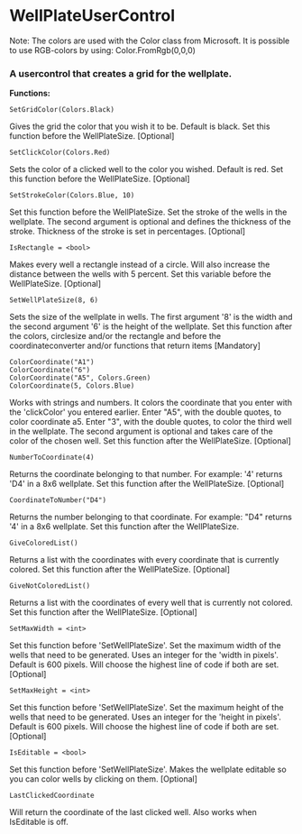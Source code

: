 # WellPlateUserControl

Note:
The colors are used with the Color class from Microsoft. It is possible to use RGB-colors by using: Color.FromRgb(0,0,0)

<h3>A usercontrol that creates a grid for the wellplate.</h3>

<b>Functions:</b>
```
SetGridColor(Colors.Black) 
```
Gives the grid the color that you wish it to be. Default is black.
Set this function before the WellPlateSize.
[Optional]
```
SetClickColor(Colors.Red)
```
Sets the color of a clicked well to the color you wished. Default is red. 
Set this function before the WellPlateSize.
[Optional]
```
SetStrokeColor(Colors.Blue, 10)
```
Set this function before the WellPlateSize.
Set the stroke of the wells in the wellplate.
The second argument is optional and defines the thickness of the stroke.
Thickness of the stroke is set in percentages.
[Optional]
```
IsRectangle = <bool>
```
Makes every well a rectangle instead of a circle. Will also increase the distance between the wells with 5 percent.
Set this variable before the WellPlateSize.
[Optional]
```
SetWellPlateSize(8, 6)
```
Sets the size of the wellplate in wells. The first argument '8' is the width and the second argument '6' is the height of the wellplate. 
Set this function after the colors, circlesize and/or the rectangle and before the coordinateconverter and/or functions that return items
[Mandatory]
```
ColorCoordinate("A1")
ColorCoordinate("6")
ColorCoordinate("A5", Colors.Green)
ColorCoordinate(5, Colors.Blue)
```
Works with strings and numbers. It colors the coordinate that you enter with the 'clickColor' you entered earlier. 
Enter "A5", with the double quotes, to color coordinate a5. Enter "3", with the double quotes, to color the third well in the wellplate.
The second argument is optional and takes care of the color of the chosen well.
Set this function after the WellPlateSize.
[Optional]
```
NumberToCoordinate(4)
```
Returns the coordinate belonging to that number. For example: '4' returns 'D4' in a 8x6 wellplate.
Set this function after the WellPlateSize.
[Optional]
```
CoordinateToNumber("D4")
```
Returns the number belonging to that coordinate. 
For example: "D4" returns '4' in a 8x6 wellplate.
Set this function after the WellPlateSize.
```
GiveColoredList()
```
Returns a list with the coordinates with every coordinate that is currently colored.
Set this function after the WellPlateSize.
[Optional]
```
GiveNotColoredList()
```
Returns a list with the coordinates of every well that is currently not colored.
Set this function after the WellPlateSize.
[Optional]
```
SetMaxWidth = <int>
```
Set this function before 'SetWellPlateSize'.
Set the maximum width of the wells that need to be generated. 
Uses an integer for the 'width in pixels'.
Default is 600 pixels.
Will choose the highest line of code if both are set.
[Optional]
```
SetMaxHeight = <int>
```
Set this function before 'SetWellPlateSize'.
Set the maximum height of the wells that need to be generated. 
Uses an integer for the 'height in pixels'.
Default is 600 pixels.
Will choose the highest line of code if both are set.
[Optional]
```
IsEditable = <bool>
```
Set this function before 'SetWellPlateSize'.
Makes the wellplate editable so you can color wells by clicking on them.
[Optional]
```
LastClickedCoordinate
```
Will return the coordinate of the last clicked well. Also works when IsEditable is off.


